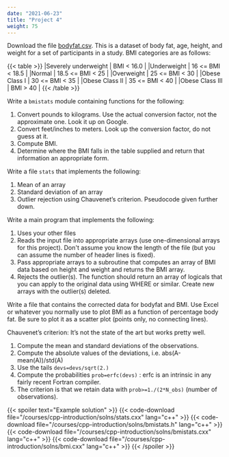 ```yaml
---
date: "2021-06-23"
title: "Project 4"
weight: 75
---
```


Download the file [bodyfat.csv](/data/bodyfat.csv).  This is a dataset of body fat, age, height, and weight for a set of participants in a study. BMI categories are as follows:

{{< table >}}
|Severely underweight |  BMI < 16.0 |
|Underweight          | 16 <= BMI < 18.5 |
|Normal               | 18.5 <= BMI < 25 |
|Overweight           | 25 <= BMI < 30 |
|Obese Class I        | 30 <= BMI < 35 |
|Obese Class II       | 35 <= BMI < 40 |
|Obese Class III      | BMI > 40       |
{{< /table >}}

Write a `bmistats` module containing functions for the following:
1. Convert pounds to kilograms.  Use the actual conversion factor, not the approximate one.  Look it up on Google.
2. Convert feet/inches to meters.  Look up the conversion factor, do not guess at it.   
3. Compute BMI.
4. Determine where the BMI falls in the table supplied and return that information an appropriate form. 

Write a file `stats` that implements the following:
1. Mean of an array 
2. Standard deviation of an array 
3. Outlier rejection using Chauvenet’s criterion.  Pseudocode given further down.

Write a main program that implements the following:
1. Uses your other files
2. Reads the input file into appropriate arrays (use one-dimensional arrays for this project).  Don't assume you know the length of the file (but you can assume the number of header lines is fixed).  
3. Pass appropriate arrays to a subroutine that computes an array of BMI data based on height and weight and returns the BMI array.
4. Rejects the outlier(s).  The function should return an array of logicals that you can apply to the original data using WHERE or similar.  Create new arrays with the outlier(s) deleted. 

Write a file that contains the corrected data for bodyfat and BMI.  Use Excel or whatever you normally use to plot BMI as a function of percentage body fat. 
Be sure to plot it as a scatter plot (points only, no connecting lines).  

Chauvenet’s criterion: It’s not the state of the art but works pretty well.
1. Compute the mean and standard deviations of the observations.
2. Compute the absolute values of the deviations, i.e. abs(A-mean(A))/std(A)
3. Use the tails `devs=devs/sqrt(2.)`
4. Compute the probabilities `prob=erfc(devs)` : erfc is an intrinsic in any fairly recent Fortran compiler.  
5. The criterion is that we retain data with `prob>=1./(2*N_obs)` (number of observations).

{{< spoiler text="Example solution" >}}
{{< code-download file="/courses/cpp-introduction/solns/stats.cxx" lang="c++" >}}
{{< code-download file="/courses/cpp-introduction/solns/bmistats.h" lang="c++" >}}
{{< code-download file="/courses/cpp-introduction/solns/bmistats.cxx" lang="c++" >}}
{{< code-download file="/courses/cpp-introduction/solns/bmi.cxx" lang="c++" >}}
{{< /spoiler >}}
